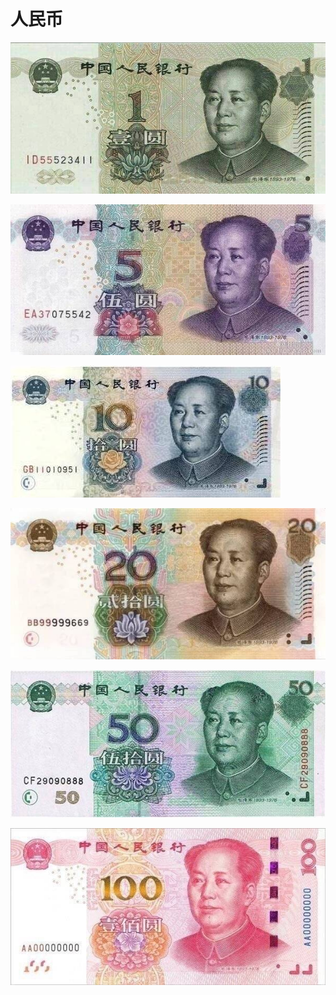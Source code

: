 # 人民币

![](./src/img-763b1744964234cb4fb1be85af6a6ba4.jpg)

![](./src/img-8811cdb3e2ebb9263a62f0aace26e94f.jpg)

![](./src/img-f4058b2341e3baa7408577f82f3549c5.jpg)

![](./src/img-ca65aabd3e6833f3c0071554f9bcc112.jpg)

![](./src/img-c1b2637cdeefe61f2322028d771dba2f.jpg)


![](./src/img-e0d76044202d403ca419fccb2c9db39b.jpg)